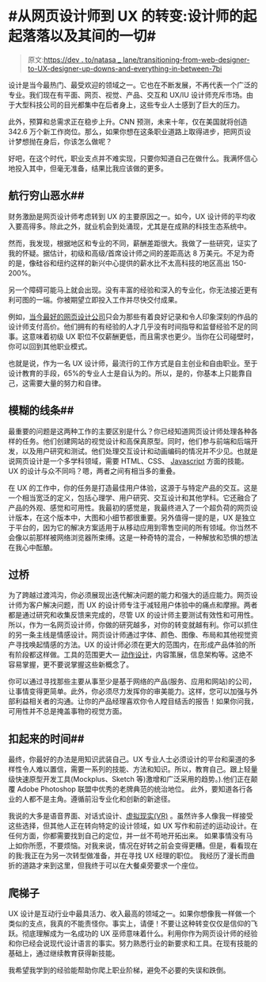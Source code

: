 # #从网页设计师到 UX 的转变:设计师的起起落落以及其间的一切#

> 原文:[https://dev . to/natasa _ lane/transitioning-from-web-designer-to-UX-designer-up-downs-and-everything-in-between-7bi](https://dev.to/natasa_lane/transitioning-from-web-designer-to-ux-designer-ups-downs-and-everything-in-in-between-7bi)

设计是当今最热门、最受欢迎的领域之一。它也在不断发展，不再代表一个广泛的专业。我们现在有平面、网页、视觉、产品、交互和 UX/IU 设计师充斥市场。由于大型科技公司的目光都集中在后者身上，这些专业人士感到了巨大的压力。

此外，预算和总需求正在稳步上升。CNN 预测，未来十年，仅在美国就将创造 342.6 万个新工作岗位。那么，如果你想在这条职业道路上取得进步，把网页设计梦想抛在身后，你该怎么做呢？

好吧，在这个时代，职业支点并不难实现，只要你知道自己在做什么。我满怀信心地投入其中，但毫无准备，结果比我应该做的更多。

## [](#navigating-treacherous-waters)航行穷山恶水##

财务激励是网页设计师考虑转到 UX 的主要原因之一。如今，UX 设计师的平均收入要高得多。除此之外，就业机会到处涌现，尤其是在成熟的科技生态系统中。

然而，我发现，根据地区和专业的不同，薪酬差距很大。我做了一些研究，证实了我的怀疑。据估计，初级和高级/首席设计师之间的差距高达 8 万美元。不足为奇的是，像硅谷和纽约这样的新兴中心提供的薪水比不太高科技的地区高出 150-200%。

另一个障碍可能马上就会出现。没有丰富的经验和深入的专业化，你无法接近更有利可图的一端。你被期望立即投入工作并尽快交付成果。

例如，[当今最好的网页设计公司](https://www.designrush.com/agency/website-design-development)只会为那些有着良好记录和令人印象深刻的作品的设计师支付高价。他们拥有的有经验的人才几乎没有时间指导和监督经验不足的同事。这意味着初级 UX 职位不仅薪酬更低，而且需求也更少。当你在公司碰壁时，你可以回到其他职业模式。

也就是说，作为一名 UX 设计师，最流行的工作方式是自主创业和自由职业。至于设计教育的手段，65%的专业人士是自认为的。所以，是的，你基本上只能靠自己，这需要大量的努力和自律。

## [](#blurred-lines)模糊的线条##

最重要的问题是这两种工作的主要区别是什么？你已经知道网页设计师处理各种各样的任务。他们创建网站的视觉设计和高保真原型。同时，他们参与前端和后端开发，以及用户研究和测试。他们处理交互设计和动画编码的情况并不少见。也就是说网页设计是一个多学科领域，需要 HTML、CSS、 [Javascript](https://dev.to/joelnet/rethinking-javascript-the-complete-elimination-and-eradication-of-javascripts-this-3m3j) 方面的技能。
UX 的设计与众不同吗？嗯，两者之间有相当多的重叠。

在 UX 的工作中，你的任务是打造最佳用户体验，这源于与特定产品的交互。这是一个相当宽泛的定义，包括心理学、用户研究、交互设计和其他学科。它还融合了产品的外观、感觉和可用性。我最初的感觉是，我最终进入了一个超负荷的网页设计版本，在这个版本中，大图和小细节都很重要。另外值得一提的是，UX 是独立于平台的，因为它的解决方案适用于从移动应用到零售空间的所有领域。你当然不会像以前那样被网络浏览器所束缚。这是一种奇特的混合，一种解放和恐惧的想法在我心中酝酿。

## [](#crossing-the-bridge)过桥

为了跨越过渡鸿沟，你必须展现出迭代解决问题的能力和强大的适应能力。网页设计师为客户解决问题，而 UX 的设计师专注于减轻用户体验中的痛点和摩擦。两者都是通过研究和收集反馈来完成的，尽管 UX 的设计师主要测试有效性和可用性。所以，作为一名网页设计师，你做的研究越多，对你的转变就越有利。你可以抓住的另一条主线是情感设计。网页设计师通过字体、颜色、图像、布局和其他视觉资产寻找唤起情感的方法。UX 的设计师必须在更大的范围内，在形成产品体验的所有阶段都这样做。工具的范围更大— [动作设计](https://uxdesign.cc/motion-in-ux-design-9-points-to-get-started-e891974dc7ee)，内容策展，信息架构等。这绝不容易掌握，更不要说掌握这些新概念了。

你可以通过寻找那些主要从事至少是基于网络的产品(服务、应用和网站)的公司，让事情变得更简单。此外，你必须尽力发挥你的审美能力。这样，您可以加强与外部利益相关者的沟通。让你的产品经理喜欢你令人瞠目结舌的报告！如果你问我，可用性并不总是掩盖事物的视觉方面。

## [](#time-to-buckle-up)扣起来的时间##

最终，你最好的办法是用知识武装自己。UX 专业人士必须设计的平台和渠道的多样性令人难以置信，需要一系列的技能、方法和知识。所以，教育自己。跟上轻量级快速原型开发工具(Mockplus、Sketch 等)激增和广泛采用的趋势。).他们正在颠覆 Adobe Photoshop 联盟中优秀的老牌典范的统治地位。
此外，要知道各行各业的人都不是主角。遵循前沿专业化和创新的新途径。

我说的大多是语音界面、对话式设计、[虚拟现实(VR)](https://blog.proto.io/virtual-reality-user-experience-design/) 。虽然许多人像我一样接受这些选择，但其他人正在转向特定的设计领域，如 UX 写作和前述的运动设计。在任何方面，你都需要找到自己的定位，并一丝不苟地开拓出来。
如果事情没有马上如你所愿，不要烦恼。对我来说，情况在好转之前会变得更糟。但是，看看现在的我:我正在为另一次转型做准备，并在寻找 UX 经理的职位。
我经历了漫长而曲折的道路才来到这里，但我终于可以在大餐桌旁要求一个座位。

## [](#up-the-ladder)爬梯子

UX 设计是互动行业中最具活力、收入最高的领域之一。如果你想像我一样做一个类似的支点，我真的不能责怪你。事实上，请便！不要让这种转变仅仅是信仰的飞跃。彻底理解成为一名成功的 UX 巫师意味着什么。利用你作为网页设计师的经验和你已经会说现代设计语言的事实。努力熟悉行业的新要求和工具。在现有技能的基础上，通过继续教育获得新技能。

我希望我学到的经验能帮助你爬上职业阶梯，避免不必要的失误和跌倒。